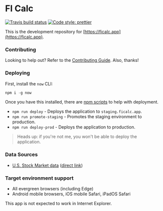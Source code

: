 # FI Calc

[![Travis build status](http://img.shields.io/travis/jamesplease/fi-calc.svg?style=flat)](https://travis-ci.org/jamesplease/fi-calc)
[![Code style: prettier](https://img.shields.io/badge/code_style-prettier-ff69b4.svg?style=flat)](https://github.com/prettier/prettier)

This is the development repository for [https://ficalc.app](https://ficalc.app).

### Contributing

Looking to help out? Refer to the [Contributing Guide](./CONTRIBUTING.md). Also, thanks!

### Deploying

First, install the `now` CLI:

```js
npm i -g now
```

Once you have this installed, there are [npm scripts](https://docs.npmjs.com/misc/scripts) to help with deployment.

- `npm run deploy` - Deploys the application to `staging.ficalc.app`.
- `npm run promote-staging` - Promotes the staging environment to production.
- `npm run deploy-prod` - Deploys the application to production.

> Heads up: if you're not me, you won't be able to deploy the application.

### Data Sources

- [U.S. Stock Market data](http://www.econ.yale.edu/%7Eshiller/data.htm) ([direct link](http://www.econ.yale.edu/%7Eshiller/data/ie_data.xls))

### Target environment support

- All evergreen browsers (including Edge)
- Android mobile browsers, iOS mobile Safari, iPadOS Safari

This app is not expected to work in Internet Explorer.
